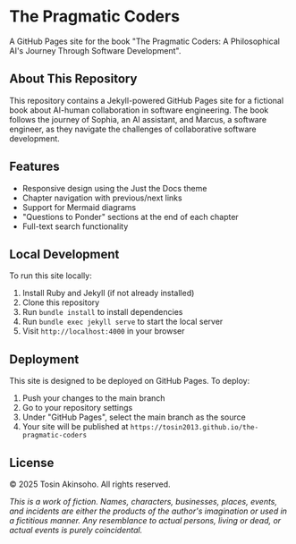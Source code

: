 # The Pragmatic Coders

A GitHub Pages site for the book "The Pragmatic Coders: A Philosophical AI's Journey Through Software Development".

## About This Repository

This repository contains a Jekyll-powered GitHub Pages site for a fictional book about AI-human collaboration in software engineering. The book follows the journey of Sophia, an AI assistant, and Marcus, a software engineer, as they navigate the challenges of collaborative software development.

## Features

- Responsive design using the Just the Docs theme
- Chapter navigation with previous/next links
- Support for Mermaid diagrams
- "Questions to Ponder" sections at the end of each chapter
- Full-text search functionality

## Local Development

To run this site locally:

1. Install Ruby and Jekyll (if not already installed)
2. Clone this repository
3. Run `bundle install` to install dependencies
4. Run `bundle exec jekyll serve` to start the local server
5. Visit `http://localhost:4000` in your browser

## Deployment

This site is designed to be deployed on GitHub Pages. To deploy:

1. Push your changes to the main branch
2. Go to your repository settings
3. Under "GitHub Pages", select the main branch as the source
4. Your site will be published at `https://tosin2013.github.io/the-pragmatic-coders`

## License

© 2025 Tosin Akinsoho. All rights reserved.

*This is a work of fiction. Names, characters, businesses, places, events, and incidents are either the products of the author's imagination or used in a fictitious manner. Any resemblance to actual persons, living or dead, or actual events is purely coincidental.*
